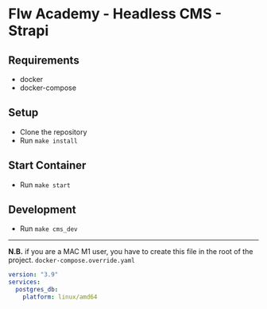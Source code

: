 # Flw Academy - Headless CMS - Strapi

## Requirements

- docker
- docker-compose

## Setup

- Clone the repository
- Run `make install`

## Start Container

- Run `make start`

## Development

- Run `make cms_dev`

---

**N.B.** if you are a MAC M1 user, you have to create this file in the root of the project.
`docker-compose.override.yaml`

```yaml
version: "3.9"
services:
  postgres_db:
    platform: linux/amd64
```
